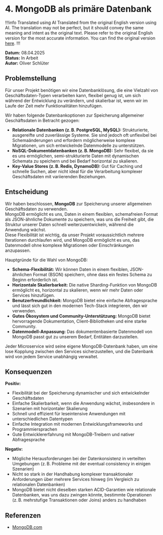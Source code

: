 # 4. MongoDB als primäre Datenbank

!!!info Translated using AI
Translated from the original English version using AI.
The translation may not be perfect, but it should convey the same meaning and intent as the original text.
Please refer to the original English version for the most accurate information.
You can find the original version [here](../english/adr-004.md).
!!!

**Datum:** 08.04.2025  
**Status:** In Arbeit  
**Autor:** Oliver Schlüter

## Problemstellung

Für unser Projekt benötigen wir eine Datenbanklösung, die eine Vielzahl von Geschäftsdaten-Typen verarbeiten kann, flexibel genug ist, um sich während der Entwicklung zu verändern, und skalierbar ist, wenn wir im Laufe der Zeit mehr Funktionalitäten hinzufügen.

Wir haben folgende Datenbankoptionen zur Speicherung allgemeiner Geschäftsdaten in Betracht gezogen:
- **Relationale Datenbanken (z. B. PostgreSQL, MySQL):** Strukturierte, ausgereifte und zuverlässige Systeme. Sie sind jedoch oft unflexibel bei Schemaänderungen und erfordern möglicherweise komplexe Migrationen, um sich entwickelnde Datenmodelle zu unterstützen.
- **NoSQL-Dokumentdatenbanken (z. B. MongoDB):** Sehr flexibel, da sie es uns ermöglichen, semi-strukturierte Daten mit dynamischen Schemata zu speichern und bei Bedarf horizontal zu skalieren.
- **Key-Value Stores (z. B. Redis, DynamoDB):** Gut für Caching und schnelle Suchen, aber nicht ideal für die Verarbeitung komplexer Geschäftsdaten mit variierenden Beziehungen.

## Entscheidung

Wir haben beschlossen, **MongoDB** zur Speicherung unserer allgemeinen Geschäftsdaten zu verwenden.  
MongoDB ermöglicht es uns, Daten in einem flexiblen, schemafreien Format als JSON-ähnliche Dokumente zu speichern, was uns die Freiheit gibt, die Struktur unserer Daten schnell weiterzuentwickeln, während die Anwendung wächst.  
Diese Flexibilität ist wichtig, da unser Projekt voraussichtlich mehrere Iterationen durchlaufen wird, und MongoDB ermöglicht es uns, das Datenmodell ohne komplexe Migrationen oder Einschränkungen anzupassen.

Hauptgründe für die Wahl von MongoDB:
- **Schema-Flexibilität:** Wir können Daten in einem flexiblen, JSON-ähnlichen Format (BSON) speichern, ohne dass ein festes Schema zu Beginn erforderlich ist.
- **Horizontale Skalierbarkeit:** Die native Sharding-Funktion von MongoDB ermöglicht es, horizontal zu skalieren, wenn wir mehr Daten oder Services hinzufügen.
- **Benutzerfreundlichkeit:** MongoDB bietet eine einfache Abfragesprache und lässt sich gut in den modernen Tech-Stack integrieren, den wir verwenden.
- **Gutes Ökosystem und Community-Unterstützung:** MongoDB bietet hervorragende Dokumentation, Client-Bibliotheken und eine starke Community.
- **Datenmodell-Anpassung:** Das dokumentenbasierte Datenmodell von MongoDB passt gut zu unserem Bedarf, Entitäten darzustellen.

Jeder Microservice wird seine eigene MongoDB-Datenbank haben, um eine lose Kopplung zwischen den Services sicherzustellen, und die Datenbank wird von jedem Service unabhängig verwaltet.

## Konsequenzen

**Positiv:**
- Flexibilität bei der Speicherung dynamischer und sich entwickelnder Geschäftsdaten
- Einfache Skalierbarkeit, wenn die Anwendung wächst, insbesondere in Szenarien mit horizontaler Skalierung
- Schnell und effizient für leseintensive Anwendungen mit unterschiedlichen Datentypen
- Einfache Integration mit modernen Entwicklungsframeworks und Programmiersprachen
- Gute Entwicklererfahrung mit MongoDB-Treibern und nativer Abfragesprache

**Negativ:**
- Mögliche Herausforderungen bei der Datenkonsistenz in verteilten Umgebungen (z. B. Probleme mit der eventual consistency in einigen Szenarien)
- Nicht so stark in der Handhabung komplexer transaktionaler Anforderungen über mehrere Services hinweg (im Vergleich zu relationalen Datenbanken)
- MongoDB bietet nicht dieselben starken ACID-Garantien wie relationale Datenbanken, was uns dazu zwingen könnte, bestimmte Operationen (z. B. mehrstufige Transaktionen oder Joins) anders zu handhaben

## Referenzen

- [MongoDB.com](https://www.mongodb.com/)  